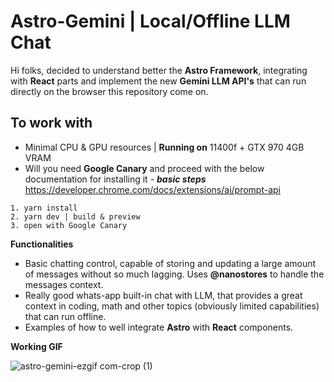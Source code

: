 # Astro-Gemini | Local/Offline LLM Chat 

Hi folks, decided to understand better the **Astro Framework**, integrating with **React** parts and implement the new **Gemini LLM API's** that can run directly on the browser this repository come on. 

## To work with 
-  Minimal CPU & GPU resources | **Running on** 11400f + GTX 970 4GB VRAM
-  Will you need **Google Canary** and proceed with the below documentation for installing it - ***basic steps***
https://developer.chrome.com/docs/extensions/ai/prompt-api

```
1. yarn install 
2. yarn dev | build & preview 
3. open with Google Canary
```

**Functionalities**
- Basic chatting control, capable of storing and updating a large amount of messages without so much lagging. Uses **@nanostores** to handle the messages context. 
- Really good whats-app built-in chat with LLM, that provides a great context in coding, math and other topics (obviously limited capabilities) that can run offline. 
- Examples of how to well integrate **Astro** with **React** components. 

**Working GIF**

![astro-gemini-ezgif com-crop (1)](https://github.com/user-attachments/assets/50ddcb2b-e0ee-4ee4-898c-bf2d13a87a0a)
